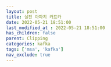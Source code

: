 ```yaml
---
layout: post
title: 실전 아파치 카프카
date: 2022-05-21 18:51:00
last_modified_at : 2022-05-21 18:51:00
has_children: false
parent: Clipping
categories: kafka
tags: ['msa', 'kafka']
nav_exclude: true
---
```



